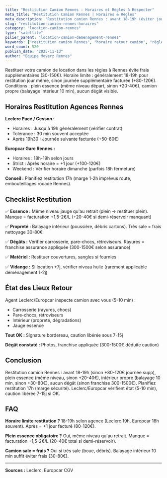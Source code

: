 ```yaml
---
title: "Restitution Camion Rennes : Horaires et Règles à Respecter"
meta_title: "Restitution Camion Rennes | Horaires & Règles"
meta_description: "Restitution camion Rennes : avant 18-19h (éviter journée supp). Plein essence, propre, aucun dégât. Retard = +80-120€. Leclerc/Europcar horaires."
slug: "restitution-camion-rennes-horaires"
category: "location-camion-rennes"
type: "satellite"
pilier_parent: "location-camion-demenagement-rennes"
keywords: ["restitution camion Rennes", "horaire retour camion", "règles restitution"]
word_count: 520
publish_date: "2025-11-13"
author: "Équipe Moverz Rennes"
---
```


Restituer votre camion de location dans les règles à Rennes évite frais supplémentaires (30-150€). Horaire limite : généralement 18-19h pour restitution jour même, sinon journée supplémentaire facturée (+80-120€). Conditions : plein essence (même niveau départ, sinon +20-40€), camion propre (balayage intérieur 10 min), aucun dégât visible.

## Horaires Restitution Agences Rennes

**Leclerc Pacé / Cesson :**
- Horaires : Jusqu'à 19h généralement (vérifier contrat)
- Tolérance : 30 min souvent acceptée
- Après 19h30 : Journée suivante facturée (+50-80€)

**Europcar Gare Rennes :**
- Horaires : 18h-19h selon jours
- Strict : Après horaire = +1 jour (+100-120€)
- Weekend : Vérifier horaire dimanche (parfois 18h fermeture)

**Conseil :** Planifiez restitution 17h (marge 1-2h imprévus route, embouteillages rocade Rennes).

## Checklist Restitution

✅ **Essence :** Même niveau jauge qu'au retrait (plein → restituer plein). Manque = facturation +1,5-2€/L (+20-40€ si demi-réservoir manquant)

✅ **Propreté :** Balayage intérieur (poussière, débris cartons). Très sale = frais nettoyage 30-80€

✅ **Dégâts :** Vérifier carrosserie, pare-chocs, rétroviseurs. Rayures = franchise assurance appliquée (300-1500€ selon assurance)

✅ **Matériel :** Restituer couvertures, sangles si fournies

✅ **Vidange :** Si location +7j, vérifier niveau huile (rarement applicable déménagement 1-2j)

## État des Lieux Retour

Agent Leclerc/Europcar inspecte camion avec vous (5-10 min) :
- Carrosserie (rayures, chocs)
- Pare-chocs, rétroviseurs
- Intérieur (propreté, dégradations)
- Jauge essence

**Tout OK :** Signature bordereau, caution libérée sous 7-15j

**Dégât constaté :** Photos, franchise appliquée (300-1500€ déduite caution)

## Conclusion

Restitution camion Rennes : avant 18-19h (sinon +80-120€ journée supp), plein essence (même niveau, sinon +20-40€), intérieur propre (balayage 10 min, sinon +30-80€), aucun dégât (sinon franchise 300-1500€). Planifiez restitution 17h (marge sécurité). Leclerc/Europcar vérifient état (5-10 min), caution libérée 7-15j si OK.

## FAQ

**Horaire limite restitution ?**
18-19h selon agence (Leclerc 19h, Europcar 18h souvent). Après = +1 jour facturé (80-120€).

**Plein essence obligatoire ?**
Oui, même niveau qu'au retrait. Manque = facturation +1,5-2€/L (20-40€ total si demi-réservoir).

**Camion sale = frais ?**
Oui si très sale (boue, débris). Balayage intérieur 10 min suffit éviter frais (30-80€).

---
**Sources :** Leclerc, Europcar CGV

